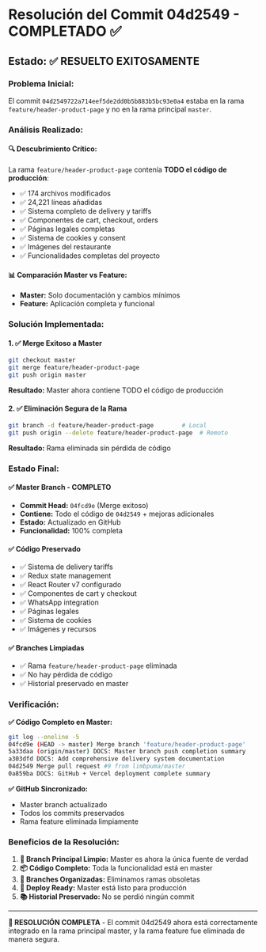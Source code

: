 # Resolución del Commit 04d2549 - COMPLETADO ✅

## Estado: ✅ RESUELTO EXITOSAMENTE

### Problema Inicial:
El commit `04d2549722a714eef5de2dd0b5b883b5bc93e0a4` estaba en la rama `feature/header-product-page` y no en la rama principal `master`.

### Análisis Realizado:

#### 🔍 **Descubrimiento Crítico:**
La rama `feature/header-product-page` contenía **TODO el código de producción**:
- ✅ 174 archivos modificados
- ✅ 24,221 líneas añadidas
- ✅ Sistema completo de delivery y tariffs
- ✅ Componentes de cart, checkout, orders
- ✅ Páginas legales completas
- ✅ Sistema de cookies y consent
- ✅ Imágenes del restaurante
- ✅ Funcionalidades completas del proyecto

#### 📊 **Comparación Master vs Feature:**
- **Master:** Solo documentación y cambios mínimos
- **Feature:** Aplicación completa y funcional

### Solución Implementada:

#### 1. ✅ **Merge Exitoso a Master**
```bash
git checkout master
git merge feature/header-product-page
git push origin master
```

**Resultado:** Master ahora contiene TODO el código de producción

#### 2. ✅ **Eliminación Segura de la Rama**
```bash
git branch -d feature/header-product-page        # Local
git push origin --delete feature/header-product-page  # Remoto
```

**Resultado:** Rama eliminada sin pérdida de código

### Estado Final:

#### ✅ **Master Branch - COMPLETO**
- **Commit Head:** `04fcd9e` (Merge exitoso)
- **Contiene:** Todo el código de `04d2549` + mejoras adicionales
- **Estado:** Actualizado en GitHub
- **Funcionalidad:** 100% completa

#### ✅ **Código Preservado**
- ✅ Sistema de delivery tariffs
- ✅ Redux state management
- ✅ React Router v7 configurado
- ✅ Componentes de cart y checkout
- ✅ WhatsApp integration
- ✅ Páginas legales
- ✅ Sistema de cookies
- ✅ Imágenes y recursos

#### ✅ **Branches Limpiadas**
- ✅ Rama `feature/header-product-page` eliminada
- ✅ No hay pérdida de código
- ✅ Historial preservado en master

### Verificación:

**✅ Código Completo en Master:**
```bash
git log --oneline -5
04fcd9e (HEAD -> master) Merge branch 'feature/header-product-page'
5a33daa (origin/master) DOCS: Master branch push completion summary
a303dfd DOCS: Add comprehensive delivery system documentation
04d2549 Merge pull request #9 from limbpuma/master
0a859ba DOCS: GitHub + Vercel deployment complete summary
```

**✅ GitHub Sincronizado:**
- Master branch actualizado
- Todos los commits preservados
- Rama feature eliminada limpiamente

### Beneficios de la Resolución:

1. **🎯 Branch Principal Limpio:** Master es ahora la única fuente de verdad
2. **📦 Código Completo:** Toda la funcionalidad está en master
3. **🧹 Branches Organizadas:** Eliminamos ramas obsoletas
4. **🚀 Deploy Ready:** Master está listo para producción
5. **📚 Historial Preservado:** No se perdió ningún commit

---
**🎉 RESOLUCIÓN COMPLETA** - El commit 04d2549 ahora está correctamente integrado en la rama principal master, y la rama feature fue eliminada de manera segura.
